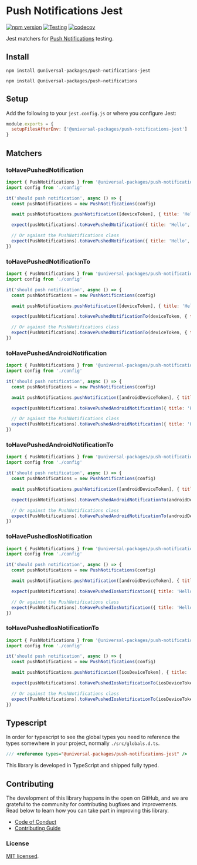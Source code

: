 # Push Notifications Jest

[![npm version](https://badge.fury.io/js/@universal-packages%2Fpush-notifications-jest.svg)](https://www.npmjs.com/package/@universal-packages/push-notifications-jest)
[![Testing](https://github.com/universal-packages/universal-push-notifications-jest/actions/workflows/testing.yml/badge.svg)](https://github.com/universal-packages/universal-push-notifications-jest/actions/workflows/testing.yml)
[![codecov](https://codecov.io/gh/universal-packages/universal-push-notifications-jest/branch/main/graph/badge.svg?token=CXPJSN8IGL)](https://codecov.io/gh/universal-packages/universal-push-notifications-jest)

Jest matchers for [Push Notifications](https://github.com/universal-packages/universal-push-notifications) testing.

## Install

```shell
npm install @universal-packages/push-notifications-jest

npm install @universal-packages/push-notifications
```

## Setup

Add the following to your `jest.config.js` or where you configure Jest:

```js
module.exports = {
  setupFilesAfterEnv: ['@universal-packages/push-notifications-jest']
}
```

## Matchers

### toHavePushedNotification

```js
import { PushNotifications } from '@universal-packages/push-notifications'
import config from './config'

it('should push notification', async () => {
  const pushNotifications = new PushNotifications(config)

  await pushNotifications.pushNotification([deviceToken], { title: 'Hello', body: 'World', data: { id: 1 } })

  expect(pushNotifications).toHavePushedNotification({ title: 'Hello', body: 'World', data: { id: 1 } })

  // Or against the PushNotifications class
  expect(PushNotifications).toHavePushedNotification({ title: 'Hello', body: 'World', data: { id: 1 } })
})
```

### toHavePushedNotificationTo

```js
import { PushNotifications } from '@universal-packages/push-notifications'
import config from './config'

it('should push notification', async () => {
  const pushNotifications = new PushNotifications(config)

  await pushNotifications.pushNotification([deviceToken], { title: 'Hello', body: 'World', data: { id: 1 } })

  expect(pushNotifications).toHavePushedNotificationTo(deviceToken, { title: 'Hello', body: 'World', data: { id: 1 } })

  // Or against the PushNotifications class
  expect(PushNotifications).toHavePushedNotificationTo(deviceToken, { title: 'Hello', body: 'World', data: { id: 1 } })
})
```

### toHavePushedAndroidNotification

```js
import { PushNotifications } from '@universal-packages/push-notifications'
import config from './config'

it('should push notification', async () => {
  const pushNotifications = new PushNotifications(config)

  await pushNotifications.pushNotification([androidDeviceToken], { title: 'Hello', body: 'World', data: { id: 1 } })

  expect(pushNotifications).toHavePushedAndroidNotification({ title: 'Hello', body: 'World', data: { id: 1 } })

  // Or against the PushNotifications class
  expect(PushNotifications).toHavePushedAndroidNotification({ title: 'Hello', body: 'World', data: { id: 1 } })
})
```

### toHavePushedAndroidNotificationTo

```js
import { PushNotifications } from '@universal-packages/push-notifications'
import config from './config'

it('should push notification', async () => {
  const pushNotifications = new PushNotifications(config)

  await pushNotifications.pushNotification([androidDeviceToken], { title: 'Hello', body: 'World', data: { id: 1 } })

  expect(pushNotifications).toHavePushedAndroidNotificationTo(androidDeviceToken, { title: 'Hello', body: 'World', data: { id: 1 } })

  // Or against the PushNotifications class
  expect(PushNotifications).toHavePushedAndroidNotificationTo(androidDeviceToken, { title: 'Hello', body: 'World', data: { id: 1 } })
})
```

### toHavePushedIosNotification

```js
import { PushNotifications } from '@universal-packages/push-notifications'
import config from './config'

it('should push notification', async () => {
  const pushNotifications = new PushNotifications(config)

  await pushNotifications.pushNotification([androidDeviceToken], { title: 'Hello', body: 'World', data: { id: 1 } })

  expect(pushNotifications).toHavePushedIosNotification({ title: 'Hello', body: 'World', data: { id: 1 } })

  // Or against the PushNotifications class
  expect(PushNotifications).toHavePushedIosNotification({ title: 'Hello', body: 'World', data: { id: 1 } })
})
```

### toHavePushedIosNotificationTo

```js
import { PushNotifications } from '@universal-packages/push-notifications'
import config from './config'

it('should push notification', async () => {
  const pushNotifications = new PushNotifications(config)

  await pushNotifications.pushNotification([iosDeviceToken], { title: 'Hello', body: 'World', data: { id: 1 } })

  expect(pushNotifications).toHavePushedIosNotificationTo(iosDeviceToken, { title: 'Hello', body: 'World', data: { id: 1 } })

  // Or against the PushNotifications class
  expect(PushNotifications).toHavePushedIosNotificationTo(iosDeviceToken, { title: 'Hello', body: 'World', data: { id: 1 } })
})
```

## Typescript

In order for typescript to see the global types you need to reference the types somewhere in your project, normally `./src/globals.d.ts`.

```ts
/// <reference types="@universal-packages/push-notifications-jest" />
```

This library is developed in TypeScript and shipped fully typed.

## Contributing

The development of this library happens in the open on GitHub, and we are grateful to the community for contributing bugfixes and improvements. Read below to learn how you can take part in improving this library.

- [Code of Conduct](./CODE_OF_CONDUCT.md)
- [Contributing Guide](./CONTRIBUTING.md)

### License

[MIT licensed](./LICENSE).
